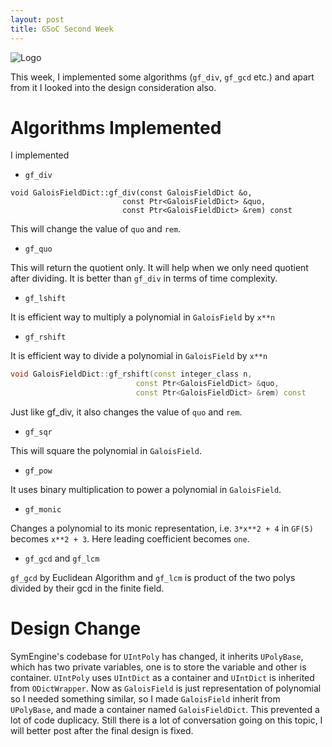 ```yaml
---
layout: post
title: GSoC Second Week
---
```


![Logo](https://summerofcode.withgoogle.com/static/img/summer-of-code-logo.svg)

This week, I implemented some algorithms (`gf_div`, `gf_gcd` etc.) and apart from it I looked into the design consideration also.

# Algorithms Implemented

I implemented 
- `gf_div`

``` C+++
void GaloisFieldDict::gf_div(const GaloisFieldDict &o,
                         const Ptr<GaloisFieldDict> &quo,
                         const Ptr<GaloisFieldDict> &rem) const
```                               
This will change the value of `quo` and `rem`.

- `gf_quo`

This will return the quotient only. It will help when we only need quotient after dividing.
It is better than `gf_div` in terms of time complexity.

- `gf_lshift`

It is efficient way to multiply a polynomial in `GaloisField` by `x**n`

- `gf_rshift`

It is efficient way to divide a polynomial in `GaloisField` by `x**n`

``` C++
void GaloisFieldDict::gf_rshift(const integer_class n,
                            const Ptr<GaloisFieldDict> &quo,
                            const Ptr<GaloisFieldDict> &rem) const
```

Just like gf_div, it also changes the value of `quo` and `rem`.

- `gf_sqr`

This will square the polynomial in `GaloisField`.

- `gf_pow`

It uses binary multiplication to power a polynomial in `GaloisField`.

- `gf_monic`

Changes a polynomial to its monic representation, i.e. `3*x**2 + 4` in `GF(5)` becomes `x**2 + 3`. Here leading coefficient becomes `one`.

- `gf_gcd` and `gf_lcm`

`gf_gcd` by Euclidean Algorithm and `gf_lcm` is product of the two polys divided by their gcd in the finite field.


# Design Change

SymEngine's codebase for `UIntPoly` has changed, it inherits `UPolyBase`, which has two private variables, one is to store the variable and other is container. `UIntPoly` uses `UIntDict` as a container and `UIntDict` is inherited from `ODictWrapper`.
Now as `GaloisField` is just representation of polynomial so I needed something similar, so I made `GaloisField` inherit from `UPolyBase`, and made a container named `GaloisFieldDict`.
This prevented a lot of code duplicacy.
Still there is a lot of conversation going on this topic, I will better post after the final design is fixed.
